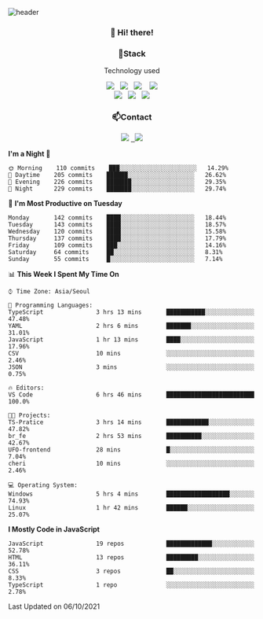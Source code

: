 ![header](https://capsule-render.vercel.app/api?type=waving&color=gradient&height=200&text=Che-ri&fontAlign=70&fontAlignY=40&animation=twinkling)

<h3 align="center">👋 Hi! there!</h3>

<h3 align="center">📌Stack</h3>
<p align="center">Technology used</p>
<div align="center"><img src="https://img.shields.io/badge/HTML5-e74c3c?style=flat-square&logo=HTML5&logoColor=white"></img> &nbsp <img src="https://img.shields.io/badge/CSS3-0A84FF?style=flat-square&logo=CSS3&logoColor=white"></img>  &nbsp <img src="https://img.shields.io/badge/SCSS-fd79a8?style=flat-square&logo=Sass&logoColor=white"/></a>&nbsp  &nbsp <img src="https://img.shields.io/badge/styled%2Dcomponents-DB7093?style=flat-square&logo=styled%2Dcomponents&logoColor=white"/></a>
<br><img src="https://img.shields.io/badge/JavaScript-FFCD11?style=flat-square&logo=JavaScript&logoColor=white"></img> &nbsp <img src="https://img.shields.io/badge/React-00BCF6?style=flat-square&logo=React&logoColor=white"></img> &nbsp <img src="https://img.shields.io/badge/Redux-764ABC?style=flat-square&logo=Redux&logoColor=white"/></a></div>

<h3 align="center">📫Contact</h3>
<div align="center"><a href="https://cheri.tistory.com/"><img src="https://img.shields.io/badge/Cheri-AD29B6?style=flat-square&logo=Tidal&logoColor=white"/></a> <a href="rnjs1135@gmail.com"> &nbsp <img src="https://img.shields.io/badge/Gmail-EA4335?style=flat-square&logo=Gmail&logoColor=white"/></a></div>

<!--START_SECTION:waka-->
**I'm a Night 🦉** 

```text
🌞 Morning    110 commits    ███░░░░░░░░░░░░░░░░░░░░░░   14.29% 
🌆 Daytime    205 commits    ██████░░░░░░░░░░░░░░░░░░░   26.62% 
🌃 Evening    226 commits    ███████░░░░░░░░░░░░░░░░░░   29.35% 
🌙 Night      229 commits    ███████░░░░░░░░░░░░░░░░░░   29.74%

```
📅 **I'm Most Productive on Tuesday** 

```text
Monday       142 commits    ████░░░░░░░░░░░░░░░░░░░░░   18.44% 
Tuesday      143 commits    ████░░░░░░░░░░░░░░░░░░░░░   18.57% 
Wednesday    120 commits    ████░░░░░░░░░░░░░░░░░░░░░   15.58% 
Thursday     137 commits    ████░░░░░░░░░░░░░░░░░░░░░   17.79% 
Friday       109 commits    ███░░░░░░░░░░░░░░░░░░░░░░   14.16% 
Saturday     64 commits     ██░░░░░░░░░░░░░░░░░░░░░░░   8.31% 
Sunday       55 commits     █░░░░░░░░░░░░░░░░░░░░░░░░   7.14%

```


📊 **This Week I Spent My Time On** 

```text
⌚︎ Time Zone: Asia/Seoul

💬 Programming Languages: 
TypeScript               3 hrs 13 mins       ███████████░░░░░░░░░░░░░░   47.48% 
YAML                     2 hrs 6 mins        ███████░░░░░░░░░░░░░░░░░░   31.01% 
JavaScript               1 hr 13 mins        ████░░░░░░░░░░░░░░░░░░░░░   17.96% 
CSV                      10 mins             ░░░░░░░░░░░░░░░░░░░░░░░░░   2.46% 
JSON                     3 mins              ░░░░░░░░░░░░░░░░░░░░░░░░░   0.75%

🔥 Editors: 
VS Code                  6 hrs 46 mins       █████████████████████████   100.0%

🐱‍💻 Projects: 
TS-Pratice               3 hrs 14 mins       ████████████░░░░░░░░░░░░░   47.82% 
br_fe                    2 hrs 53 mins       ██████████░░░░░░░░░░░░░░░   42.67% 
UFO-frontend             28 mins             █░░░░░░░░░░░░░░░░░░░░░░░░   7.04% 
cheri                    10 mins             ░░░░░░░░░░░░░░░░░░░░░░░░░   2.46%

💻 Operating System: 
Windows                  5 hrs 4 mins        ██████████████████░░░░░░░   74.93% 
Linux                    1 hr 42 mins        ██████░░░░░░░░░░░░░░░░░░░   25.07%

```

**I Mostly Code in JavaScript** 

```text
JavaScript               19 repos            █████████████░░░░░░░░░░░░   52.78% 
HTML                     13 repos            █████████░░░░░░░░░░░░░░░░   36.11% 
CSS                      3 repos             ██░░░░░░░░░░░░░░░░░░░░░░░   8.33% 
TypeScript               1 repo              ░░░░░░░░░░░░░░░░░░░░░░░░░   2.78%

```



 Last Updated on 06/10/2021
<!--END_SECTION:waka-->
